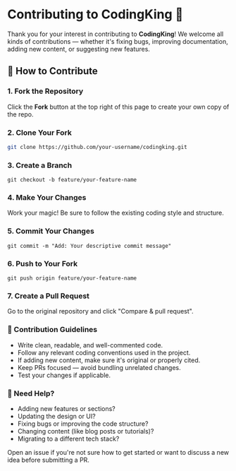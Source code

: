 # Contributing to CodingKing 👑
Thank you for your interest in contributing to **CodingKing**! We welcome all kinds of contributions — whether it's fixing bugs, improving documentation, adding new content, or suggesting new features.

## 🚀 How to Contribute

### 1. Fork the Repository
Click the **Fork** button at the top right of this page to create your own copy of the repo.

### 2. Clone Your Fork
```bash
git clone https://github.com/your-username/codingking.git
```
### 3. Create a Branch
```
git checkout -b feature/your-feature-name
```
### 4. Make Your Changes
Work your magic! Be sure to follow the existing coding style and structure.

### 5. Commit Your Changes
```
git commit -m "Add: Your descriptive commit message"
```
### 6. Push to Your Fork
```
git push origin feature/your-feature-name
```
### 7. Create a Pull Request
Go to the original repository and click "Compare & pull request".

### 🧠 Contribution Guidelines
- Write clean, readable, and well-commented code.
- Follow any relevant coding conventions used in the project.
- If adding new content, make sure it's original or properly cited.
- Keep PRs focused — avoid bundling unrelated changes.
- Test your changes if applicable.

### 💬 Need Help?
- Adding new features or sections?
- Updating the design or UI?
- Fixing bugs or improving the code structure?
- Changing content (like blog posts or tutorials)?
- Migrating to a different tech stack?

Open an issue if you're not sure how to get started or want to discuss a new idea before submitting a PR.